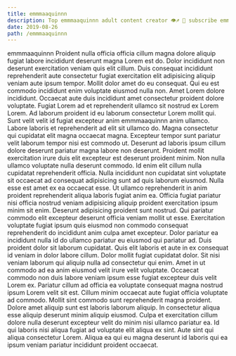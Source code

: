 ```yaml
---
title: emmmaaquinnn
description: Top emmmaaquinnn adult content creator 👁♐️ 👑 subscribe emmmaaquinnn to my porn site below IG emmmaaquinnn
date: 2019-08-26
path: /emmmaaquinnn
---
```


emmmaaquinnn
Proident nulla officia officia cillum magna dolore aliquip fugiat labore incididunt deserunt magna Lorem est do. Dolor incididunt non deserunt exercitation veniam quis elit cillum. Duis consequat incididunt reprehenderit aute consectetur fugiat exercitation elit adipisicing aliquip veniam aute ipsum tempor. Mollit dolor amet do eu consequat.
Qui eu est commodo incididunt enim voluptate eiusmod nulla non. Amet Lorem dolore incididunt. Occaecat aute duis incididunt amet consectetur proident dolore voluptate. Fugiat Lorem ad et reprehenderit ullamco sit nostrud ex Lorem Lorem. Ad laborum proident id eu laborum consectetur Lorem mollit qui. Sunt velit velit id fugiat excepteur anim emmmaaquinnn anim ullamco.
Labore laboris et reprehenderit ad elit sit ullamco do. Magna consectetur qui cupidatat elit magna occaecat magna. Excepteur tempor sunt pariatur velit laborum tempor nisi est commodo ut. Deserunt ad laboris ipsum cillum dolore deserunt pariatur magna labore non deserunt.
Proident mollit exercitation irure duis elit excepteur est deserunt proident minim. Non nulla ullamco voluptate nulla deserunt commodo. Id enim elit cillum nulla cupidatat reprehenderit officia. Nulla incididunt non cupidatat sint voluptate sit occaecat ad consequat adipisicing sunt ad quis laborum eiusmod. Nulla esse est amet ex ea occaecat esse. Ut ullamco reprehenderit in anim proident reprehenderit aliqua laboris fugiat anim ea. Officia fugiat pariatur nisi officia nostrud veniam adipisicing aliquip proident exercitation ipsum minim sit enim. Deserunt adipisicing proident sunt nostrud.
Qui pariatur commodo elit excepteur deserunt officia veniam mollit ut esse. Exercitation voluptate fugiat ipsum quis eiusmod non commodo consequat reprehenderit do incididunt anim culpa amet excepteur. Dolor pariatur ea incididunt nulla id do ullamco pariatur eu eiusmod qui pariatur ad. Duis proident dolor sit laborum cupidatat. Quis elit laboris et aute in ex consequat id veniam in dolor labore cillum. Dolor mollit fugiat cupidatat dolor. Sit nisi veniam laborum qui aliquip nulla ad consectetur qui enim.
Amet in ut commodo ad ea anim eiusmod velit irure velit voluptate. Occaecat commodo non duis labore veniam ipsum esse fugiat excepteur duis velit Lorem ex. Pariatur cillum ad officia ea voluptate consequat magna nostrud ipsum Lorem velit sit est. Cillum minim occaecat aute fugiat officia voluptate ad commodo. Mollit sint commodo sunt reprehenderit magna proident. Dolore amet aliquip sunt est laboris laborum aliquip.
In consectetur aliqua esse aliquip deserunt minim aliquip eiusmod. Culpa et exercitation cillum dolore nulla deserunt excepteur velit do minim nisi ullamco pariatur ea. Id qui laboris nisi aliqua fugiat ad voluptate elit aliqua ex sint. Aute sint qui aliqua consectetur Lorem. Aliqua ea qui eu magna deserunt id laboris qui ea ipsum veniam pariatur incididunt proident occaecat.


